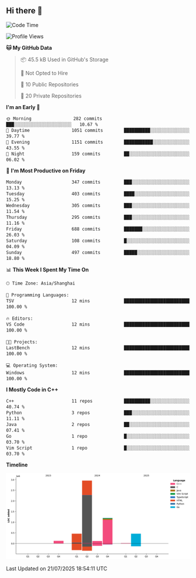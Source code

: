 ## Hi there 👋

<!--  ![Top Langs](https://github-readme-stats.vercel.app/api/top-langs/?username=ScottZhang812) -->

<!--START_SECTION:waka-->
![Code Time](http://img.shields.io/badge/Code%20Time-100%20hrs%2036%20mins-blue)

![Profile Views](http://img.shields.io/badge/Profile%20Views-0-blue)

**🐱 My GitHub Data** 

> 📦 45.5 kB Used in GitHub's Storage 
 > 
> 🚫 Not Opted to Hire
 > 
> 📜 10 Public Repositories 
 > 
> 🔑 20 Private Repositories 
 > 
**I'm an Early 🐤** 

```text
🌞 Morning                282 commits         ███░░░░░░░░░░░░░░░░░░░░░░   10.67 % 
🌆 Daytime                1051 commits        ██████████░░░░░░░░░░░░░░░   39.77 % 
🌃 Evening                1151 commits        ███████████░░░░░░░░░░░░░░   43.55 % 
🌙 Night                  159 commits         ██░░░░░░░░░░░░░░░░░░░░░░░   06.02 % 
```
📅 **I'm Most Productive on Friday** 

```text
Monday                   347 commits         ███░░░░░░░░░░░░░░░░░░░░░░   13.13 % 
Tuesday                  403 commits         ████░░░░░░░░░░░░░░░░░░░░░   15.25 % 
Wednesday                305 commits         ███░░░░░░░░░░░░░░░░░░░░░░   11.54 % 
Thursday                 295 commits         ███░░░░░░░░░░░░░░░░░░░░░░   11.16 % 
Friday                   688 commits         ███████░░░░░░░░░░░░░░░░░░   26.03 % 
Saturday                 108 commits         █░░░░░░░░░░░░░░░░░░░░░░░░   04.09 % 
Sunday                   497 commits         █████░░░░░░░░░░░░░░░░░░░░   18.80 % 
```


📊 **This Week I Spent My Time On** 

```text
🕑︎ Time Zone: Asia/Shanghai

💬 Programming Languages: 
TSV                      12 mins             █████████████████████████   100.00 % 

🔥 Editors: 
VS Code                  12 mins             █████████████████████████   100.00 % 

🐱‍💻 Projects: 
LastBench                12 mins             █████████████████████████   100.00 % 

💻 Operating System: 
Windows                  12 mins             █████████████████████████   100.00 % 
```

**I Mostly Code in C++** 

```text
C++                      11 repos            ██████████░░░░░░░░░░░░░░░   40.74 % 
Python                   3 repos             ███░░░░░░░░░░░░░░░░░░░░░░   11.11 % 
Java                     2 repos             ██░░░░░░░░░░░░░░░░░░░░░░░   07.41 % 
Go                       1 repo              █░░░░░░░░░░░░░░░░░░░░░░░░   03.70 % 
Vim Script               1 repo              █░░░░░░░░░░░░░░░░░░░░░░░░   03.70 % 
```



**Timeline**

![Lines of Code chart](https://raw.githubusercontent.com/ScottZhang812/ScottZhang812/main/assets/bar_graph.png)


 Last Updated on 21/07/2025 18:54:11 UTC
<!--END_SECTION:waka-->


<!--
**ScottZhang812/ScottZhang812** is a ✨ _special_ ✨ repository because its `README.md` (this file) appears on your GitHub profile.

Here are some ideas to get you started:

- 🔭 I’m currently working on ...
- 🌱 I’m currently learning ...
- 👯 I’m looking to collaborate on ...
- 🤔 I’m looking for help with ...
- 💬 Ask me about ...
- 📫 How to reach me: ...
- 😄 Pronouns: ...
- ⚡ Fun fact: ...
-->
